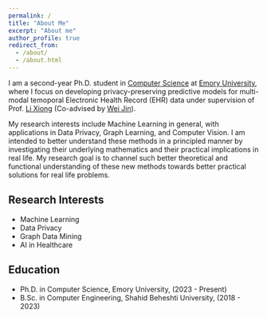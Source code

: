 ```yaml
---
permalink: /
title: "About Me"
excerpt: "About me"
author_profile: true
redirect_from:
  - /about/
  - /about.html
---
```


I am a second-year Ph.D. student in [Computer Science](https://cs.emory.edu/home/) at [Emory University](https://www.emory.edu/home/index.html), where I focus on developing privacy-preserving predictive models for multi-modal temoporal Electronic Health Record (EHR) data under supervision of Prof. [Li Xiong](https://www.cs.emory.edu/~lxiong/) (Co-advised by [Wei Jin](http://www.cs.emory.edu/~wjin30//)).

My research interests include Machine Learning in general, with applications in Data Privacy, Graph Learning, and Computer Vision. I am intended to better understand these methods in a principled manner by investigating their underlying mathematics and their practical implications in real life. My research goal is to channel such better theoretical and functional understanding of these new methods towards better practical solutions for real life problems.

## Research Interests

- Machine Learning
- Data Privacy
- Graph Data Mining
- AI in Healthcare

## Education

- Ph.D. in Computer Science, Emory University, (2023 - Present)
- B.Sc. in Computer Engineering, Shahid Beheshti University, (2018 - 2023)

